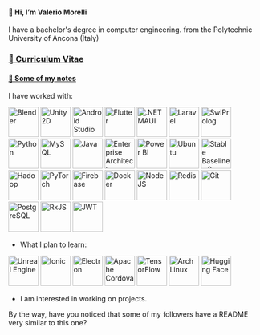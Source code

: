 #### 👋 Hi, I’m Valerio Morelli

I have a bachelor's degree in computer engineering. from the Polytechnic University of Ancona (Italy)

### [📄 Curriculum Vitae](https://github.com/user-attachments/files/17174121/Valerio.Morelli.-.Curriculum.Vitae.Signed.pdf)
#### [📒 Some of my notes](https://github.com/MrPio/UNI-Notes)

I have worked with:

<img src="https://upload.wikimedia.org/wikipedia/commons/thumb/0/0c/Blender_logo_no_text.svg/768px-Blender_logo_no_text.svg.png" height="60rem" title="Blender"> <img src="https://user-images.githubusercontent.com/61319844/156958898-1f821b0d-21a8-444c-bc01-3cc3f49a44e8.png" height="60rem" title="Unity 2D"> <img src="https://static-00.iconduck.com/assets.00/android-studio-icon-486x512-zp9um7zl.png" height="60rem" title="Android Studio"> <img src="https://web-strapi.mrmilu.com/uploads/flutter_logo_470e9f7491.png" height="60rem" title="Flutter"> <img src="https://miro.medium.com/v2/resize:fit:400/1*r9PHaS8b0YCrOnMu9tZz9g.png" height="60rem" title=".NET MAUI"> <img src="https://github.com/user-attachments/assets/751fa0ed-059f-4346-83e7-4c54a21323c8" height="60rem" title="Laravel"> <img src="https://cdn.icon-icons.com/icons2/2107/PNG/512/file_type_prolog_icon_130230.png" height="60rem" title="SwiProlog"> <img src="https://static-00.iconduck.com/assets.00/python-icon-512x512-48og66bp.png" height="60rem" title="Python"> <img src="https://cdn-icons-png.flaticon.com/512/5968/5968313.png" height="60rem" title="MySQL"> <img src="https://cdn-icons-png.flaticon.com/512/5968/5968282.png" height="60rem" title="Java"> <img src="https://github.com/MrPio/MrPio/assets/22773005/4ff5946f-e536-4d7e-9c1c-a7c660b0cb27" height="60rem" title="Enterprise Architect"> <img src="https://static-00.iconduck.com/assets.00/power-bi-icon-1536x2048-0xah5g2o.png" height="60rem" title="Power BI"> <img src="https://upload.wikimedia.org/wikipedia/commons/9/9e/UbuntuCoF.svg" height="60rem" title="Ubuntu"> <img src="https://github.com/MrPio/MrPio/assets/22773005/abadbbb3-1126-4025-b086-2370ae61318e" height="60rem" title="Stable Baselines 3"> <img src="https://cdn.worldvectorlogo.com/logos/hadoop.svg" height="60rem" title="Hadoop"> <img src="https://upload.wikimedia.org/wikipedia/commons/thumb/1/10/PyTorch_logo_icon.svg/640px-PyTorch_logo_icon.svg.png" height="60rem" title="PyTorch">
  <img src="https://upload.wikimedia.org/wikipedia/commons/f/fd/Firebase_Logo_%28No_wordmark%29_%282024-%29.svg" height="60rem" title="Firebase"> <img src="https://github.com/user-attachments/assets/452eb402-92f2-4e11-bad1-35287f0bf0c5" height="60rem" title="Docker">
 <img src="https://upload.wikimedia.org/wikipedia/commons/d/d9/Node.js_logo.svg" height="60rem" title="NodeJS">
 <img src="https://www.geekandjob.com/uploads/wiki/5f6231ac011726c714dfa5bad0c05c4a4c8ad8c4.png" height="60rem" title="Redis">
 <img src="https://upload.wikimedia.org/wikipedia/commons/thumb/3/3f/Git_icon.svg/2048px-Git_icon.svg.png" height="60rem" title="Git">
 <img src="https://upload.wikimedia.org/wikipedia/commons/2/29/Postgresql_elephant.svg" height="60rem" title="PostgreSQL">
 <img src="https://rxjs.dev/generated/images/marketing/home/Rx_Logo-512-512.png" height="60rem" title="RxJS">
  <img src="https://cdn.worldvectorlogo.com/logos/jwt-3.svg" height="60rem" title="JWT">

- What I plan to learn:

<img src="https://github.com/MrPio/MrPio/assets/22773005/97920227-b04f-4b5b-8596-d143e69c29e1" height="60rem" title="Unreal Engine"> <img src="https://www.svgrepo.com/show/353912/ionic-icon.svg" height="60rem" title="Ionic"> <img src="https://upload.wikimedia.org/wikipedia/commons/thumb/9/91/Electron_Software_Framework_Logo.svg/2048px-Electron_Software_Framework_Logo.svg.png" height="60rem" title="Electron"> <img src="https://www.geekandjob.com/uploads/wiki/5fd2279663a119d26b5924521938d9eb.png" height="60rem" title="Apache Cordova"> <img src="https://upload.wikimedia.org/wikipedia/commons/thumb/2/2d/Tensorflow_logo.svg/1915px-Tensorflow_logo.svg.png" height="60rem" title="TensorFlow">  <img src="https://www.raspberryitaly.com/wp-content/uploads/2015/04/Arch-linux-logo.png" height="60rem" title="Arch Linux">
<img src="https://workable-application-form.s3.amazonaws.com/advanced/production/61557f91d9510741dc62e7f8/c3635b59-a3d2-444a-b636-a9d0061dcdde" height="60rem" title="Hugging Face">
- I am interested in working on projects.
<!---
MrPio/MrPio is a ✨ special ✨ repository because its `README.md` (this file) appears on your GitHub profile.
You can click the Preview link to take a look at your changes.
--->

By the way, have you noticed that some of my followers have a README very similar to this one?
